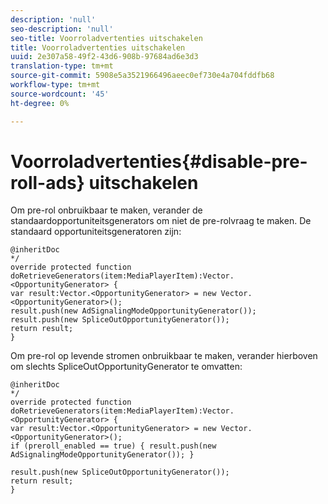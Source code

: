 ```yaml
---
description: 'null'
seo-description: 'null'
seo-title: Voorroladvertenties uitschakelen
title: Voorroladvertenties uitschakelen
uuid: 2e307a58-49f2-43d6-908b-97684ad6e3d3
translation-type: tm+mt
source-git-commit: 5908e5a3521966496aeec0ef730e4a704fddfb68
workflow-type: tm+mt
source-wordcount: '45'
ht-degree: 0%

---
```



# Voorroladvertenties{#disable-pre-roll-ads} uitschakelen

Om pre-rol onbruikbaar te maken, verander de standaardopportuniteitsgenerators om niet de pre-rolvraag te maken. De standaard opportuniteitsgeneratoren zijn:

```
@inheritDoc 
*/ 
override protected function doRetrieveGenerators(item:MediaPlayerItem):Vector.<OpportunityGenerator> { 
var result:Vector.<OpportunityGenerator> = new Vector.<OpportunityGenerator>(); 
result.push(new AdSignalingModeOpportunityGenerator()); 
result.push(new SpliceOutOpportunityGenerator()); 
return result; 
}
```

Om pre-rol op levende stromen onbruikbaar te maken, verander hierboven om slechts SpliceOutOpportunityGenerator te omvatten:

```
@inheritDoc 
*/ 
override protected function doRetrieveGenerators(item:MediaPlayerItem):Vector.<OpportunityGenerator> { 
var result:Vector.<OpportunityGenerator> = new Vector.<OpportunityGenerator>(); 
if (preroll_enabled == true) { result.push(new AdSignalingModeOpportunityGenerator()); } 
 
result.push(new SpliceOutOpportunityGenerator()); 
return result; 
}
```

